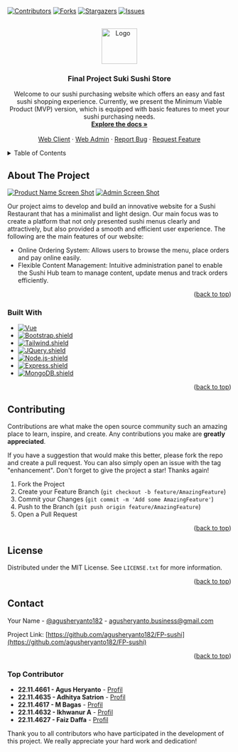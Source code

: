 <!-- Improved compatibility of back to top link: See: https://github.com/othneildrew/Best-README-Template/pull/73 -->
<a name="readme-top"></a>
<!--
*** Thanks for checking out the Best-README-Template. If you have a suggestion
*** that would make this better, please fork the repo and create a pull request
*** or simply open an issue with the tag "enhancement".
*** Don't forget to give the project a star!
*** Thanks again! Now go create something AMAZING! :D
-->



<!-- PROJECT SHIELDS -->
<!--
*** I'm using markdown "reference style" links for readability.
*** Reference links are enclosed in brackets [ ] instead of parentheses ( ).
*** See the bottom of this document for the declaration of the reference variables
*** for contributors-url, forks-url, etc. This is an optional, concise syntax you may use.
*** https://www.markdownguide.org/basic-syntax/#reference-style-links
-->
[![Contributors][contributors-shield]][contributors-url]
[![Forks][forks-shield]][forks-url]
[![Stargazers][stars-shield]][stars-url]
[![Issues][issues-shield]][issues-url]


<!-- PROJECT LOGO -->
<br />
<div align="center">
  <a href="https://github.com/agusheryanto182/FP-sushi">
    <img src="https://res.cloudinary.com/dpb2qk5lf/image/upload/v1719412006/Logo/tskqhtppjc9comlfjukz.png" alt="Logo" width="80" height="80">
  </a>

  <h3 align="center">Final Project Suki Sushi Store</h3>

  <p align="center">
    Welcome to our sushi purchasing website which offers an easy and fast sushi shopping experience. Currently, we present the Minimum Viable Product (MVP) version, which is equipped with basic features to meet your sushi purchasing needs.
    <br />
    <a href="https://github.com/agusheryanto182/FP-sushi"><strong>Explore the docs »</strong></a>
    <br />
    <br />
    <a href="https://www.suki-sushi.social">Web Client</a>
    ·
    <a href="http://admin.sukisushi.works">Web Admin</a>
    ·
    <a href="https://github.com/agusheryanto182/FP-sushi/issues/new?labels=bug&template=bug-report---.md">Report Bug</a>
    ·
    <a href="https://github.com/agusheryanto182/FP-sushi/issues/new?labels=enhancement&template=feature-request---.md">Request Feature</a>
  </p>
</div>



<!-- TABLE OF CONTENTS -->
<details>
  <summary>Table of Contents</summary>
  <ol>
    <li>
      <a href="#about-the-project">About The Project</a>
      <ul>
        <li><a href="#built-with">Built With</a></li>
      </ul>
    </li>
    <li><a href="#contributing">Contributing</a></li>
    <li><a href="#license">License</a></li>
    <li><a href="#contact">Contact</a></li>
  </ol>
</details>



<!-- ABOUT THE PROJECT -->
## About The Project

[![Product Name Screen Shot][product-screenshot]](https://www.suki-sushi.social)
[![Admin Screen Shot][admin-screenshot]](http://admin.sukisushi.works)

Our project aims to develop and build an innovative website for a Sushi Restaurant that has a minimalist and light design.
Our main focus was to create a platform that not only presented sushi menus clearly and attractively, but also provided a smooth and efficient user experience.
The following are the main features of our website:
- Online Ordering System: Allows users to browse the menu, place orders and pay online easily.
- Flexible Content Management: Intuitive administration panel to enable the Sushi Hub team to manage content, update menus and track orders efficiently.

<p align="right">(<a href="#readme-top">back to top</a>)</p>



### Built With


* [![Vue][Vue.js-shield]][Vue-url]
* [![Bootstrap.shield]][Bootstrap-url]
* [![Tailwind.shield]][Tailwind-url]
* [![JQuery.shield]][JQuery-url]
* [![Node.js-shield]][Node-url]
* [![Express.shield]][Express-url]
* [![MongoDB.shield]][MongoDB-url]

<p align="right">(<a href="#readme-top">back to top</a>)</p>



<!-- CONTRIBUTING -->
## Contributing

Contributions are what make the open source community such an amazing place to learn, inspire, and create. Any contributions you make are **greatly appreciated**.

If you have a suggestion that would make this better, please fork the repo and create a pull request. You can also simply open an issue with the tag "enhancement".
Don't forget to give the project a star! Thanks again!

1. Fork the Project
2. Create your Feature Branch (`git checkout -b feature/AmazingFeature`)
3. Commit your Changes (`git commit -m 'Add some AmazingFeature'`)
4. Push to the Branch (`git push origin feature/AmazingFeature`)
5. Open a Pull Request

<p align="right">(<a href="#readme-top">back to top</a>)</p>



<!-- LICENSE -->
## License

Distributed under the MIT License. See `LICENSE.txt` for more information.

<p align="right">(<a href="#readme-top">back to top</a>)</p>



<!-- CONTACT -->
## Contact

Your Name - [@agusheryanto182](https://twitter.com/agusheryanto182) - agusheryanto.business@gmail.com

Project Link: [https://github.com/agusheryanto182/FP-sushi](https://github.com/agusheryanto182/FP-sushi)

<p align="right">(<a href="#readme-top">back to top</a>)</p>



### Top Contributor

- **22.11.4661 - Agus Heryanto** - [Profil](https://github.com/agusheryanto182)
- **22.11.4635 - Adhitya Satrion** - [Profil](https://github.com/AdhityaSatrioWicaksono)
- **22.11.4617 - M Bagas** - [Profil](https://github.com/PunchTyphoid)
- **22.11.4632 - Ikhwanur A** - [Profil](https://github.com/antusiasppl)
- **22.11.4627 - Faiz Daffa** - [Profil](https://github.com/Faizdk)

Thank you to all contributors who have participated in the development of this project. We really appreciate your hard work and dedication!



<!-- MARKDOWN LINKS & IMAGES -->
<!-- https://www.markdownguide.org/basic-syntax/#reference-style-links -->
[contributors-shield]: https://img.shields.io/github/contributors/agusheryanto182/FP-sushi.svg?style=for-the-badge
[contributors-url]: https://github.com/agusheryanto182/FP-sushi/graphs/contributors
[forks-shield]: https://img.shields.io/github/forks/agusheryanto182/FP-sushi.svg?style=for-the-badge
[forks-url]: https://github.com/agusheryanto182/FP-sushi/network/members
[stars-shield]: https://img.shields.io/github/stars/agusheryanto182/FP-sushi.svg?style=for-the-badge
[stars-url]: https://github.com/agusheryanto182/FP-sushi/stargazers
[issues-shield]: https://img.shields.io/github/issues/agusheryanto182/FP-sushi.svg?style=for-the-badge
[issues-url]: https://github.com/agusheryanto182/FP-sushi/issues
[product-screenshot]: https://res.cloudinary.com/dpb2qk5lf/image/upload/v1719412466/Logo/kovoxdvgkn7dcbqpr3rq.png
[admin-screenshot]:https://res.cloudinary.com/dpb2qk5lf/image/upload/v1719414628/Logo/fvdhc6wr9a1mskyiau09.png
[Node.js-shield]: https://img.shields.io/badge/Node.js-339933?style=for-the-badge&logo=node.js&logoColor=white
[Node-url]: https://nodejs.org/
[React.js-shield]: https://img.shields.io/badge/React-61DAFB?style=for-the-badge&logo=react&logoColor=white
[React-url]: https://reactjs.org/
[Vue.js-shield]: https://img.shields.io/badge/Vue.js-4FC08D?style=for-the-badge&logo=vue.js&logoColor=white
[Vue-url]: https://vuejs.org/
[Angular.shield]: https://img.shields.io/badge/Angular-DD0031?style=for-the-badge&logo=angular&logoColor=white
[Angular-url]: https://angular.io/
[Svelte.shield]: https://img.shields.io/badge/Svelte-FF3E00?style=for-the-badge&logo=svelte&logoColor=white
[Svelte-url]: https://svelte.dev/
[Laravel.shield]: https://img.shields.io/badge/Laravel-FF2D20?style=for-the-badge&logo=laravel&logoColor=white
[Laravel-url]: https://laravel.com
[Bootstrap.shield]: https://img.shields.io/badge/Bootstrap-563D7C?style=for-the-badge&logo=bootstrap&logoColor=white
[Bootstrap-url]: https://getbootstrap.com
[jQuery.shield]: https://img.shields.io/badge/jQuery-0769AD?style=for-the-badge&logo=jquery&logoColor=white
[jQuery-url]: https://jquery.com
[Django.shield]: https://img.shields.io/badge/Django-092E20?style=for-the-badge&logo=django&logoColor=white
[Django-url]: https://www.djangoproject.com/
[Flask.shield]: https://img.shields.io/badge/Flask-000000?style=for-the-badge&logo=flask&logoColor=white
[Flask-url]: https://flask.palletsprojects.com/
[Express.shield]: https://img.shields.io/badge/Express.js-000000?style=for-the-badge&logo=express&logoColor=white
[Express-url]: https://expressjs.com/
[Spring.shield]: https://img.shields.io/badge/Spring-6DB33F?style=for-the-badge&logo=spring&logoColor=white
[Spring-url]: https://spring.io/
[Rails.shield]: https://img.shields.io/badge/Ruby_on_Rails-CC0000?style=for-the-badge&logo=ruby-on-rails&logoColor=white
[Rails-url]: https://rubyonrails.org/
[MySQL.shield]: https://img.shields.io/badge/MySQL-4479A1?style=for-the-badge&logo=mysql&logoColor=white
[MySQL-url]: https://www.mysql.com/
[PostgreSQL.shield]: https://img.shields.io/badge/PostgreSQL-336791?style=for-the-badge&logo=postgresql&logoColor=white
[PostgreSQL-url]: https://www.postgresql.org/
[MongoDB.shield]: https://img.shields.io/badge/MongoDB-47A248?style=for-the-badge&logo=mongodb&logoColor=white
[MongoDB-url]: https://www.mongodb.com/
[SQLite.shield]: https://img.shields.io/badge/SQLite-003B57?style=for-the-badge&logo=sqlite&logoColor=white
[SQLite-url]: https://www.sqlite.org/index.html
[Redis.shield]: https://img.shields.io/badge/Redis-DC382D?style=for-the-badge&logo=redis&logoColor=white
[Redis-url]: https://redis.io/
[MariaDB.shield]: https://img.shields.io/badge/MariaDB-003545?style=for-the-badge&logo=mariadb&logoColor=white
[MariaDB-url]: https://mariadb.org/
[Oracle.shield]: https://img.shields.io/badge/Oracle-F80000?style=for-the-badge&logo=oracle&logoColor=white
[Oracle-url]: https://www.oracle.com/database/
[Tailwind.shield]: https://img.shields.io/badge/Tailwind_CSS-38B2AC?style=for-the-badge&logo=tailwind-css&logoColor=white
[Tailwind-url]: https://tailwindcss.com/
